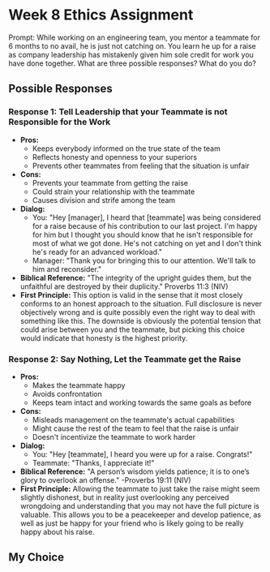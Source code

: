 # Week 8 Ethics Assignment

Prompt: While working on an engineering team, you mentor a teammate for 6 months to no avail, he is just not catching on. You learn he up for a raise as company leadership has mistakenly given him sole credit for work you have done together. What are three possible responses? What do you do?

## Possible Responses

### **Response 1: Tell Leadership that your Teammate is not Responsible for the Work**
- **Pros:** 
    - Keeps everybody informed on the true state of the team
    - Reflects honesty and openness to your superiors
    - Prevents other teammates from feeling that the situation is unfair
- **Cons:** 
    - Prevents your teammate from getting the raise
    - Could strain your relationship with the teammate
    - Causes division and strife among the team
- **Dialog:**
  - You: "Hey [manager], I heard that [teammate] was being considered for a raise because of his contribution to our last project. I'm happy for him but I thought you should know that he isn't responsible for most of what we got done. He's not catching on yet and I don't think he's ready for an advanced workload."
  - Manager: "Thank you for bringing this to our attention. We'll talk to him and reconsider."
- **Biblical Reference:** "The integrity of the upright guides them, but the unfaithful are destroyed by their duplicity." Proverbs 11:3 (NIV)
- **First Principle:** This option is valid in the sense that it most closely conforms to an honest approach to the situation. Full disclosure is never objectively wrong and is quite possibly even the right way to deal with something like this. The downside is obviously the potential tension that could arise between you and the teammate, but picking this choice would indicate that honesty is the highest priority.

### **Response 2: Say Nothing, Let the Teammate get the Raise**
- **Pros:** 
    - Makes the teammate happy
    - Avoids confrontation
    - Keeps team intact and working towards the same goals as before
- **Cons:** 
    - Misleads management on the teammate's actual capabilities
    - Might cause the rest of the team to feel that the raise is unfair
    - Doesn't incentivize the teammate to work harder
- **Dialog:**
  - You: "Hey [teammate], I heard you were up for a raise. Congrats!"
  - Teammate: "Thanks, I appreciate it!"
- **Biblical Reference:** "A person’s wisdom yields patience; it is to one’s glory to overlook an offense." -Proverbs 19:11 (NIV)
- **First Principle:** Allowing the teammate to just take the raise might seem slightly dishonest, but in reality just overlooking any perceived wrongdoing and understanding that you may not have the full picture is valuable. This allows you to be a peacekeeper and develop patience, as well as just be happy for your friend who is likely going to be really happy about his raise.




## My Choice
